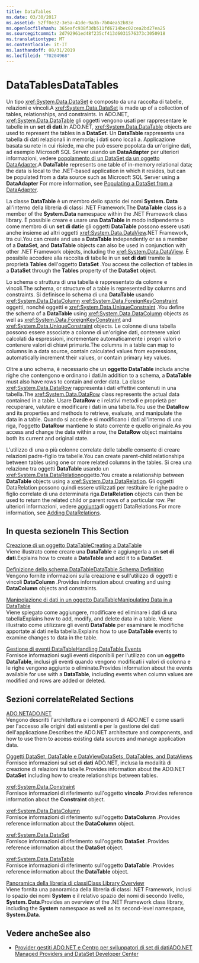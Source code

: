 ```yaml
---
title: DataTables
ms.date: 03/30/2017
ms.assetid: 52ff0e32-3e5a-41de-9a3b-7b04ea52b83e
ms.openlocfilehash: 365eafc938f3db511fd6714bec02cea2bd27ea25
ms.sourcegitcommit: 2d792961ed48f235cf413d6031576373c3050918
ms.translationtype: MT
ms.contentlocale: it-IT
ms.lasthandoff: 08/31/2019
ms.locfileid: "70204968"
---
```

# <a name="datatables"></a><span data-ttu-id="2b3bf-102">DataTables</span><span class="sxs-lookup"><span data-stu-id="2b3bf-102">DataTables</span></span>
<span data-ttu-id="2b3bf-103">Un tipo <xref:System.Data.DataSet> è composto da una raccolta di tabelle, relazioni e vincoli.</span><span class="sxs-lookup"><span data-stu-id="2b3bf-103">A <xref:System.Data.DataSet> is made up of a collection of tables, relationships, and constraints.</span></span> <span data-ttu-id="2b3bf-104">In ADO.NET, <xref:System.Data.DataTable> gli oggetti vengono usati per rappresentare le tabelle in un **set di dati**.</span><span class="sxs-lookup"><span data-stu-id="2b3bf-104">In ADO.NET, <xref:System.Data.DataTable> objects are used to represent the tables in a **DataSet**.</span></span> <span data-ttu-id="2b3bf-105">Un **DataTable** rappresenta una tabella di dati relazionali in memoria; i dati sono locali a. Applicazione basata su rete in cui risiede, ma che può essere popolata da un'origine dati, ad esempio Microsoft SQL Server usando un **DataAdapter** per ulteriori informazioni, vedere [popolamento di un DataSet da un oggetto DataAdapter](../populating-a-dataset-from-a-dataadapter.md).</span><span class="sxs-lookup"><span data-stu-id="2b3bf-105">A **DataTable** represents one table of in-memory relational data; the data is local to the .NET-based application in which it resides, but can be populated from a data source such as Microsoft SQL Server using a **DataAdapter** For more information, see [Populating a DataSet from a DataAdapter](../populating-a-dataset-from-a-dataadapter.md).</span></span>  
  
 <span data-ttu-id="2b3bf-106">La classe **DataTable** è un membro dello spazio dei nomi **System. Data** all'interno della libreria di classi .NET Framework.</span><span class="sxs-lookup"><span data-stu-id="2b3bf-106">The **DataTable** class is a member of the **System.Data** namespace within the .NET Framework class library.</span></span> <span data-ttu-id="2b3bf-107">È possibile creare e usare una **DataTable** in modo indipendente o come membro di un **set di dati**e gli oggetti **DataTable** possono essere usati anche insieme ad altri oggetti <xref:System.Data.DataView>.NET Framework, tra cui.</span><span class="sxs-lookup"><span data-stu-id="2b3bf-107">You can create and use a **DataTable** independently or as a member of a **DataSet**, and **DataTable** objects can also be used in conjunction with other .NET Framework objects, including the <xref:System.Data.DataView>.</span></span> <span data-ttu-id="2b3bf-108">È possibile accedere alla raccolta di tabelle in un **set di dati** tramite la proprietà **Tables** dell'oggetto **DataSet** .</span><span class="sxs-lookup"><span data-stu-id="2b3bf-108">You access the collection of tables in a **DataSet** through the **Tables** property of the **DataSet** object.</span></span>  
  
 <span data-ttu-id="2b3bf-109">Lo schema o struttura di una tabella è rappresentato da colonne e vincoli.</span><span class="sxs-lookup"><span data-stu-id="2b3bf-109">The schema, or structure of a table is represented by columns and constraints.</span></span> <span data-ttu-id="2b3bf-110">Si definisce lo schema di una **DataTable** usando <xref:System.Data.DataColumn> <xref:System.Data.ForeignKeyConstraint> oggetti, nonché oggetti e <xref:System.Data.UniqueConstraint> .</span><span class="sxs-lookup"><span data-stu-id="2b3bf-110">You define the schema of a **DataTable** using <xref:System.Data.DataColumn> objects as well as <xref:System.Data.ForeignKeyConstraint> and <xref:System.Data.UniqueConstraint> objects.</span></span> <span data-ttu-id="2b3bf-111">Le colonne di una tabella possono essere associate a colonne di un'origine dati, contenere valori calcolati da espressioni, incrementare automaticamente i propri valori o contenere valori di chiavi primarie.</span><span class="sxs-lookup"><span data-stu-id="2b3bf-111">The columns in a table can map to columns in a data source, contain calculated values from expressions, automatically increment their values, or contain primary key values.</span></span>  
  
 <span data-ttu-id="2b3bf-112">Oltre a uno schema, è necessario che un **oggetto DataTable** includa anche righe che contengono e ordinano i dati.</span><span class="sxs-lookup"><span data-stu-id="2b3bf-112">In addition to a schema, a **DataTable** must also have rows to contain and order data.</span></span> <span data-ttu-id="2b3bf-113">La classe <xref:System.Data.DataRow> rappresenta i dati effettivi contenuti in una tabella.</span><span class="sxs-lookup"><span data-stu-id="2b3bf-113">The <xref:System.Data.DataRow> class represents the actual data contained in a table.</span></span> <span data-ttu-id="2b3bf-114">Usare **DataRow** e i relativi metodi e proprietà per recuperare, valutare e modificare i dati in una tabella.</span><span class="sxs-lookup"><span data-stu-id="2b3bf-114">You use the **DataRow** and its properties and methods to retrieve, evaluate, and manipulate the data in a table.</span></span> <span data-ttu-id="2b3bf-115">Quando si accede e si modificano i dati all'interno di una riga, l'oggetto **DataRow** mantiene lo stato corrente e quello originale.</span><span class="sxs-lookup"><span data-stu-id="2b3bf-115">As you access and change the data within a row, the **DataRow** object maintains both its current and original state.</span></span>  
  
 <span data-ttu-id="2b3bf-116">L'utilizzo di una o più colonne correlate delle tabelle consente di creare relazioni padre-figlio tra tabelle.</span><span class="sxs-lookup"><span data-stu-id="2b3bf-116">You can create parent-child relationships between tables using one or more related columns in the tables.</span></span> <span data-ttu-id="2b3bf-117">Si crea una relazione tra oggetti **DataTable** usando un <xref:System.Data.DataRelation>oggetto.</span><span class="sxs-lookup"><span data-stu-id="2b3bf-117">You create a relationship between **DataTable** objects using a <xref:System.Data.DataRelation>.</span></span> <span data-ttu-id="2b3bf-118">Gli oggetti DataRelation possono quindi essere utilizzati per restituire le righe padre o figlio correlate di una determinata riga.</span><span class="sxs-lookup"><span data-stu-id="2b3bf-118">**DataRelation** objects can then be used to return the related child or parent rows of a particular row.</span></span> <span data-ttu-id="2b3bf-119">Per ulteriori informazioni, vedere [aggiunta](adding-datarelations.md)di oggetti DataRelations.</span><span class="sxs-lookup"><span data-stu-id="2b3bf-119">For more information, see [Adding DataRelations](adding-datarelations.md).</span></span>  
  
## <a name="in-this-section"></a><span data-ttu-id="2b3bf-120">In questa sezione</span><span class="sxs-lookup"><span data-stu-id="2b3bf-120">In This Section</span></span>  
 [<span data-ttu-id="2b3bf-121">Creazione di un oggetto DataTable</span><span class="sxs-lookup"><span data-stu-id="2b3bf-121">Creating a DataTable</span></span>](creating-a-datatable.md)  
 <span data-ttu-id="2b3bf-122">Viene illustrato come creare una **DataTable** e aggiungerla a un **set di dati**.</span><span class="sxs-lookup"><span data-stu-id="2b3bf-122">Explains how to create a **DataTable** and add it to a **DataSet**.</span></span>  
  
 [<span data-ttu-id="2b3bf-123">Definizione dello schema DataTable</span><span class="sxs-lookup"><span data-stu-id="2b3bf-123">DataTable Schema Definition</span></span>](datatable-schema-definition.md)  
 <span data-ttu-id="2b3bf-124">Vengono fornite informazioni sulla creazione e sull'utilizzo di oggetti e vincoli **DataColumn** .</span><span class="sxs-lookup"><span data-stu-id="2b3bf-124">Provides information about creating and using **DataColumn** objects and constraints.</span></span>  
  
 [<span data-ttu-id="2b3bf-125">Manipolazione di dati in un oggetto DataTable</span><span class="sxs-lookup"><span data-stu-id="2b3bf-125">Manipulating Data in a DataTable</span></span>](manipulating-data-in-a-datatable.md)  
 <span data-ttu-id="2b3bf-126">Viene spiegato come aggiungere, modificare ed eliminare i dati di una tabella</span><span class="sxs-lookup"><span data-stu-id="2b3bf-126">Explains how to add, modify, and delete data in a table.</span></span> <span data-ttu-id="2b3bf-127">Viene illustrato come utilizzare gli eventi **DataTable** per esaminare le modifiche apportate ai dati nella tabella.</span><span class="sxs-lookup"><span data-stu-id="2b3bf-127">Explains how to use **DataTable** events to examine changes to data in the table.</span></span>  
  
 [<span data-ttu-id="2b3bf-128">Gestione di eventi DataTable</span><span class="sxs-lookup"><span data-stu-id="2b3bf-128">Handling DataTable Events</span></span>](handling-datatable-events.md)  
 <span data-ttu-id="2b3bf-129">Fornisce informazioni sugli eventi disponibili per l'utilizzo con un **oggetto DataTable**, inclusi gli eventi quando vengono modificati i valori di colonna e le righe vengono aggiunte o eliminate.</span><span class="sxs-lookup"><span data-stu-id="2b3bf-129">Provides information about the events available for use with a **DataTable**, including events when column values are modified and rows are added or deleted.</span></span>  
  
## <a name="related-sections"></a><span data-ttu-id="2b3bf-130">Sezioni correlate</span><span class="sxs-lookup"><span data-stu-id="2b3bf-130">Related Sections</span></span>  
 [<span data-ttu-id="2b3bf-131">ADO.NET</span><span class="sxs-lookup"><span data-stu-id="2b3bf-131">ADO.NET</span></span>](../index.md)  
 <span data-ttu-id="2b3bf-132">Vengono descritti l'architettura e i componenti di ADO.NET e come usarli per l'accesso alle origini dati esistenti e per la gestione dei dati dell'applicazione.</span><span class="sxs-lookup"><span data-stu-id="2b3bf-132">Describes the ADO.NET architecture and components, and how to use them to access existing data sources and manage application data.</span></span>  
  
 [<span data-ttu-id="2b3bf-133">Oggetti DataSet, DataTable e DataView</span><span class="sxs-lookup"><span data-stu-id="2b3bf-133">DataSets, DataTables, and DataViews</span></span>](index.md)  
 <span data-ttu-id="2b3bf-134">Fornisce informazioni sul set di **dati** ADO.NET, inclusa la modalità di creazione di relazioni tra tabelle.</span><span class="sxs-lookup"><span data-stu-id="2b3bf-134">Provides information about the ADO.NET **DataSet** including how to create relationships between tables.</span></span>  
  
 <xref:System.Data.Constraint>  
 <span data-ttu-id="2b3bf-135">Fornisce informazioni di riferimento sull'oggetto **vincolo** .</span><span class="sxs-lookup"><span data-stu-id="2b3bf-135">Provides reference information about the **Constraint** object.</span></span>  
  
 <xref:System.Data.DataColumn>  
 <span data-ttu-id="2b3bf-136">Fornisce informazioni di riferimento sull'oggetto **DataColumn** .</span><span class="sxs-lookup"><span data-stu-id="2b3bf-136">Provides reference information about the **DataColumn** object.</span></span>  
  
 <xref:System.Data.DataSet>  
 <span data-ttu-id="2b3bf-137">Fornisce informazioni di riferimento sull'oggetto **DataSet** .</span><span class="sxs-lookup"><span data-stu-id="2b3bf-137">Provides reference information about the **DataSet** object.</span></span>  
  
 <xref:System.Data.DataTable>  
 <span data-ttu-id="2b3bf-138">Fornisce informazioni di riferimento sull'oggetto **DataTable** .</span><span class="sxs-lookup"><span data-stu-id="2b3bf-138">Provides reference information about the **DataTable** object.</span></span>  
  
 [<span data-ttu-id="2b3bf-139">Panoramica della libreria di classi</span><span class="sxs-lookup"><span data-stu-id="2b3bf-139">Class Library Overview</span></span>](../../../../standard/class-library-overview.md)  
 <span data-ttu-id="2b3bf-140">Viene fornita una panoramica della libreria di classi .NET Framework, inclusi lo spazio dei nomi **System** e il relativo spazio dei nomi di secondo livello, **System. Data**.</span><span class="sxs-lookup"><span data-stu-id="2b3bf-140">Provides an overview of the .NET Framework class library, including the **System** namespace as well as its second-level namespace, **System.Data**.</span></span>  
  
## <a name="see-also"></a><span data-ttu-id="2b3bf-141">Vedere anche</span><span class="sxs-lookup"><span data-stu-id="2b3bf-141">See also</span></span>

- [<span data-ttu-id="2b3bf-142">Provider gestiti ADO.NET e Centro per sviluppatori di set di dati</span><span class="sxs-lookup"><span data-stu-id="2b3bf-142">ADO.NET Managed Providers and DataSet Developer Center</span></span>](https://go.microsoft.com/fwlink/?LinkId=217917)

